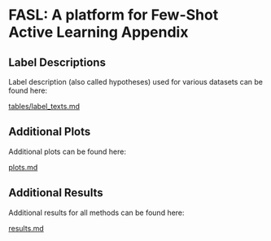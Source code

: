 # FASL: A platform for Few-Shot Active Learning Appendix

## Label Descriptions

Label description (also called hypotheses) used for various datasets can be found here:

[tables/label_texts.md](tables/label_texts.md)

## Additional Plots

Additional plots can be found here:

[plots.md](plots.md)

## Additional Results

Additional results for all methods can be found here:

[results.md](results.md)